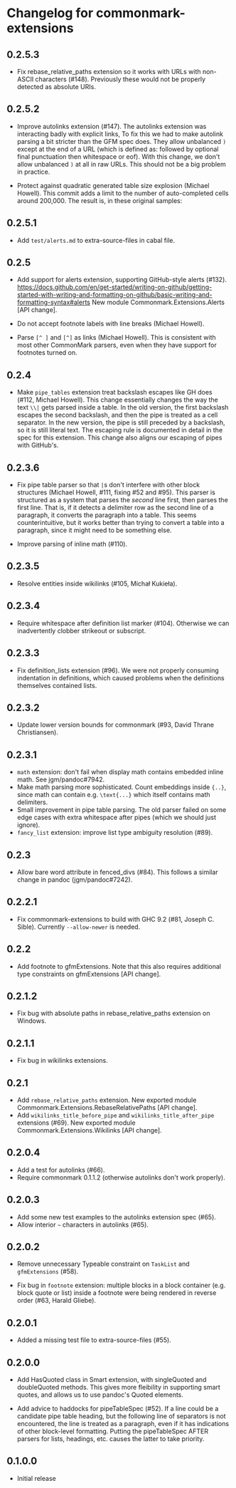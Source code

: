 # Changelog for commonmark-extensions

## 0.2.5.3

  * Fix rebase_relative_paths extension so it works with URLs with
    non-ASCII characters (#148). Previously these would not be properly
    detected as absolute URIs.

## 0.2.5.2

  * Improve autolinks extension (#147).
    The autolinks extension was interacting badly with explicit links,
    To fix this we had to make autolink parsing a bit stricter than
    the GFM spec does.  They allow unbalanced `)` except at the end
    of a URL (which is defined as: followed by optional final punctuation
    then whitespace or eof).  With this change, we don't allow unbalanced
    `)` at all in raw URLs. This should not be a big problem in practice.

  * Protect against quadratic generated table size explosion (Michael Howell).
    This commit adds a limit to the number of auto-completed cells
    around 200,000. The result is, in these original samples:

## 0.2.5.1

  * Add `test/alerts.md` to extra-source-files in cabal file.

## 0.2.5

  * Add support for alerts extension, supporting GitHub-style alerts (#132).
    <https://docs.github.com/en/get-started/writing-on-github/getting-started-with-writing-and-formatting-on-github/basic-writing-and-formatting-syntax#alerts>
    New module Commonmark.Extensions.Alerts [API change].

  * Do not accept footnote labels with line breaks (Michael Howell).

  * Parse `[^ ]` and `[^]` as links (Michael Howell). This is consistent with
    most other CommonMark parsers, even when they have support for footnotes turned on.

## 0.2.4

  * Make `pipe_tables` extension treat backslash escapes like GH does (#112,
    Michael Howell). This change essentially changes the way the text
    `\\|` gets parsed inside a table. In the old version, the first backslash
    escapes the second backslash, and then the pipe is treated as a cell
    separator. In the new version, the pipe is still preceded by a backslash,
    so it is still literal text. The escaping rule is documented in detail
    in the spec for this extension. This change also aligns our escaping
    of pipes with GitHub's.

## 0.2.3.6

  * Fix pipe table parser so that `|`s don't interfere with
    other block structures (Michael Howell, #111, fixing #52 and
    #95). This parser is structured as a system that parses the
    *second* line first, then parses the first line. That is, if
    it detects a delimiter row as the second line of a
    paragraph, it converts the paragraph into a table. This
    seems counterintuitive, but it works better than trying to
    convert a table into a paragraph, since it might need to be
    something else.

  * Improve parsing of inline math (#110).

## 0.2.3.5

  - Resolve entities inside wikilinks (#105, Michał Kukieła).

## 0.2.3.4

  - Require whitespace after definition list marker (#104).
    Otherwise we can inadvertently clobber strikeout or subscript.

## 0.2.3.3

  - Fix definition_lists extension (#96). We were not properly consuming
    indentation in definitions, which caused problems when the definitions
    themselves contained lists.

## 0.2.3.2

- Update lower version bounds for commonmark (#93, David
  Thrane Christiansen).

## 0.2.3.1

- `math` extension:  don't fail when display math contains
  embedded inline math.  See jgm/pandoc#7942.
- Make math parsing more sophisticated.
  Count embeddings inside `{..}`, since math can contain
  e.g. `\text{...}` which itself contains math delimiters.
- Small improvement in pipe table parsing.
  The old parser failed on some edge cases with extra whitespace
  after pipes (which we should just ignore).
- `fancy_list` extension: improve list type ambiguity resolution (#89).

## 0.2.3

- Allow bare word attribute in fenced_divs (#84).  This follows a similar
  change in pandoc (jgm/pandoc#7242).

## 0.2.2.1

- Fix commonmark-extensions to build with GHC 9.2 (#81, Joseph C. Sible).
  Currently `--allow-newer` is needed.

## 0.2.2

- Add footnote to gfmExtensions.  Note that this also requires
  additional type constraints on gfmExtensions [API change].

## 0.2.1.2

- Fix bug with absolute paths in rebase_relative_paths
  extension on Windows.

## 0.2.1.1

- Fix bug in wikilinks extensions.

## 0.2.1

- Add `rebase_relative_paths` extension.
  New exported module Commonmark.Extensions.RebaseRelativePaths [API change].
- Add `wikilinks_title_before_pipe` and `wikilinks_title_after_pipe`
  extensions (#69).
  New exported module Commonmark.Extensions.Wikilinks [API change].

## 0.2.0.4

- Add a test for autolinks (#66).
- Require commonmark 0.1.1.2 (otherwise autolinks don't work
  properly).

## 0.2.0.3

- Add some new test examples to the autolinks extension spec (#65).
- Allow interior `~` characters in autolinks (#65).

## 0.2.0.2

- Remove unnecessary Typeable constraint on `TaskList` and
  `gfmExtensions` (#58).

- Fix bug in `footnote` extension:  multiple blocks in
  a block container (e.g. block quote or list) inside
  a footnote were being rendered in reverse order (#63,
  Harald Gliebe).

## 0.2.0.1

- Added a missing test file to extra-source-files (#55).

## 0.2.0.0

- Add HasQuoted class in Smart extension, with singleQuoted
  and doubleQuoted methods.  This gives more fleibility in
  supporting smart quotes, and allows us to use pandoc's
  Quoted elements.

- Add advice to haddocks for pipeTableSpec (#52).
  If a line could be a candidate pipe table heading, but the
  following line of separators is not encountered, the line is
  treated as a paragraph, even if it has indications of other
  block-level formatting.  Putting the pipeTableSpec AFTER
  parsers for lists, headings, etc. causes the latter to take
  priority.


## 0.1.0.0

- Initial release
